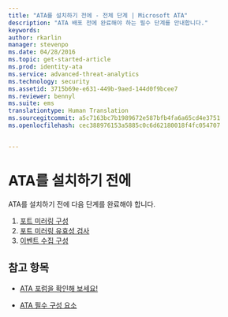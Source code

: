 ```yaml
---
title: "ATA를 설치하기 전에 - 전체 단계 | Microsoft ATA"
description: "ATA 배포 전에 완료해야 하는 필수 단계를 안내합니다."
keywords: 
author: rkarlin
manager: stevenpo
ms.date: 04/28/2016
ms.topic: get-started-article
ms.prod: identity-ata
ms.service: advanced-threat-analytics
ms.technology: security
ms.assetid: 3715b69e-e631-449b-9aed-144d0f9bcee7
ms.reviewer: bennyl
ms.suite: ems
translationtype: Human Translation
ms.sourcegitcommit: a5c7163bc7b1989672e587bfb4fa6a65cd4e3751
ms.openlocfilehash: cec388976153a5885c0c6d62180018f4fc054707


---
```


# ATA를 설치하기 전에

ATA를 설치하기 전에 다음 단계를 완료해야 합니다.

1. [포트 미러링 구성](configure-port-mirroring.md)
2. [포트 미러링 유효성 검사](validate-port-mirroring.md)
3. [이벤트 수집 구성](configure-event-collection.md)



## 참고 항목

- [ATA 포럼을 확인해 보세요!](https://social.technet.microsoft.com/Forums/security/home?forum=mata)

- [ATA 필수 구성 요소](/advanced-threat-analytics/plan-design/ata-prerequisites)




<!--HONumber=Jul16_HO3-->


